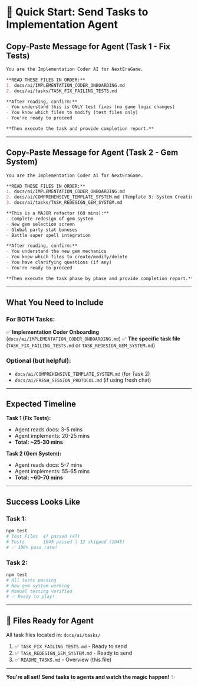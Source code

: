 # 🚀 Quick Start: Send Tasks to Implementation Agent

## Copy-Paste Message for Agent (Task 1 - Fix Tests)

```markdown
You are the Implementation Coder AI for NextEraGame.

**READ THESE FILES IN ORDER:**
1. docs/ai/IMPLEMENTATION_CODER_ONBOARDING.md
2. docs/ai/tasks/TASK_FIX_FAILING_TESTS.md

**After reading, confirm:**
- You understand this is ONLY test fixes (no game logic changes)
- You know which files to modify (test files only)
- You're ready to proceed

**Then execute the task and provide completion report.**
```

---

## Copy-Paste Message for Agent (Task 2 - Gem System)

```markdown
You are the Implementation Coder AI for NextEraGame.

**READ THESE FILES IN ORDER:**
1. docs/ai/IMPLEMENTATION_CODER_ONBOARDING.md
2. docs/ai/COMPREHENSIVE_TEMPLATE_SYSTEM.md (Template 3: System Creation)
3. docs/ai/tasks/TASK_REDESIGN_GEM_SYSTEM.md

**This is a MAJOR refactor (60 mins):**
- Complete redesign of gem system
- New gem selection screen
- Global party stat bonuses
- Battle super spell integration

**After reading, confirm:**
- You understand the new gem mechanics
- You know which files to create/modify/delete
- You have clarifying questions (if any)
- You're ready to proceed

**Then execute the task phase by phase and provide completion report.**
```

---

## What You Need to Include

### For BOTH Tasks:
✅ **Implementation Coder Onboarding** (`docs/ai/IMPLEMENTATION_CODER_ONBOARDING.md`)
✅ **The specific task file** (`TASK_FIX_FAILING_TESTS.md` or `TASK_REDESIGN_GEM_SYSTEM.md`)

### Optional (but helpful):
- `docs/ai/COMPREHENSIVE_TEMPLATE_SYSTEM.md` (for Task 2)
- `docs/ai/FRESH_SESSION_PROTOCOL.md` (if using fresh chat)

---

## Expected Timeline

**Task 1 (Fix Tests):**
- Agent reads docs: 3-5 mins
- Agent implements: 20-25 mins
- **Total: ~25-30 mins**

**Task 2 (Gem System):**
- Agent reads docs: 5-7 mins
- Agent implements: 55-65 mins
- **Total: ~60-70 mins**

---

## Success Looks Like

### Task 1:
```bash
npm test
# Test Files  47 passed (47)
# Tests       1045 passed | 12 skipped (1045)
# ✅ 100% pass rate!
```

### Task 2:
```bash
npm test
# All tests passing
# New gem system working
# Manual testing verified
# ✅ Ready to play!
```

---

## 🎯 Files Ready for Agent

All task files located in: `docs/ai/tasks/`

1. ✅ `TASK_FIX_FAILING_TESTS.md` - Ready to send
2. ✅ `TASK_REDESIGN_GEM_SYSTEM.md` - Ready to send
3. ✅ `README_TASKS.md` - Overview (this file)

---

**You're all set! Send tasks to agents and watch the magic happen!** ✨
